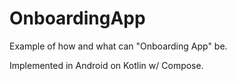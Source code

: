 # OnboardingApp

Example of how and what can "Onboarding App" be.

Implemented in Android on Kotlin w/ Compose.
